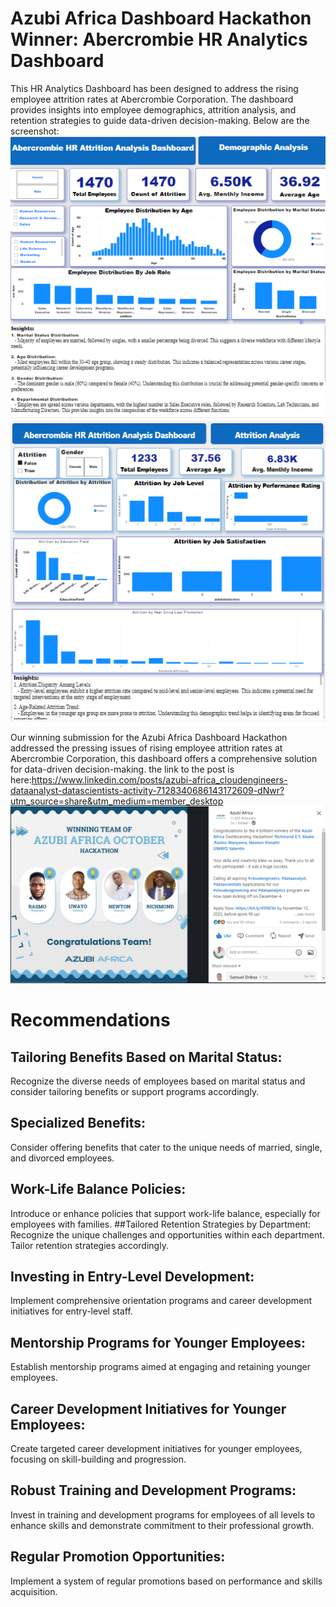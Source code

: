 # Azubi Africa Dashboard Hackathon Winner: Abercrombie HR Analytics Dashboard
This HR Analytics Dashboard has been designed to address the rising employee attrition rates at Abercrombie Corporation. The dashboard provides insights into employee demographics, attrition analysis, and retention strategies to guide data-driven decision-making.
Below are the screenshot:
![Employee Demographics](Images/Employee_Demographics.png)
![Attrition Analysis](Images/Attrition_Analysis.png)

Our winning submission for the Azubi Africa Dashboard Hackathon addressed the pressing issues of rising employee attrition rates at Abercrombie Corporation, this dashboard offers a comprehensive solution for data-driven decision-making.
the link to the post is here:https://www.linkedin.com/posts/azubi-africa_cloudengineers-dataanalyst-datascientists-activity-7128340686143172609-dNwr?utm_source=share&utm_medium=member_desktop
![Azubi Africa](Images/Post.png)


# Recommendations
## Tailoring Benefits Based on Marital Status:

Recognize the diverse needs of employees based on marital status and consider tailoring benefits or support programs accordingly.
## Specialized Benefits:
Consider offering benefits that cater to the unique needs of married, single, and divorced employees.
## Work-Life Balance Policies:
Introduce or enhance policies that support work-life balance, especially for employees with families.
##Tailored Retention Strategies by Department:
Recognize the unique challenges and opportunities within each department. Tailor retention strategies accordingly.
## Investing in Entry-Level Development:

Implement comprehensive orientation programs and career development initiatives for entry-level staff.
## Mentorship Programs for Younger Employees:

Establish mentorship programs aimed at engaging and retaining younger employees.
## Career Development Initiatives for Younger Employees:

Create targeted career development initiatives for younger employees, focusing on skill-building and progression.
## Robust Training and Development Programs:

Invest in training and development programs for employees of all levels to enhance skills and demonstrate commitment to their professional growth.
## Regular Promotion Opportunities:

Implement a system of regular promotions based on performance and skills acquisition.